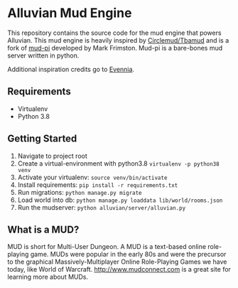 Alluvian Mud Engine
======

This repository contains the source code for the mud engine that powers Alluvian.  This mud engine is
heavily inspired by [Circlemud/Tbamud](https://tbamud.org) and is a fork of [mud-pi](https://github.com/Frimkron/mud-pi)
developed by Mark Frimston.  Mud-pi is a bare-bones mud server written in python.

Additional inspiration credits go to [Evennia](https://github.com/evennia/evennia).


Requirements
------------
* Virtualenv
* Python 3.8

Getting Started
--------------
1. Navigate to project root
2. Create a virtual-environment with python3.8 `virtualenv -p python38 venv`
3. Activate your virtualenv: `source venv/bin/activate`
4. Install requirements: `pip install -r requirements.txt`
5. Run migrations: `python manage.py migrate`
6. Load world into db: `python manage.py loaddata lib/world/rooms.json`
7. Run the mudserver: `python alluvian/server/alluvian.py`



What is a MUD?
--------------

MUD is short for Multi-User Dungeon. A MUD is a text-based online role-playing
game. MUDs were popular in the early 80s and were the precursor to the 
graphical Massively-Multiplayer Online Role-Playing Games we have today, like 
World of Warcraft. <http://www.mudconnect.com> is a great site for learning 
more about MUDs.
